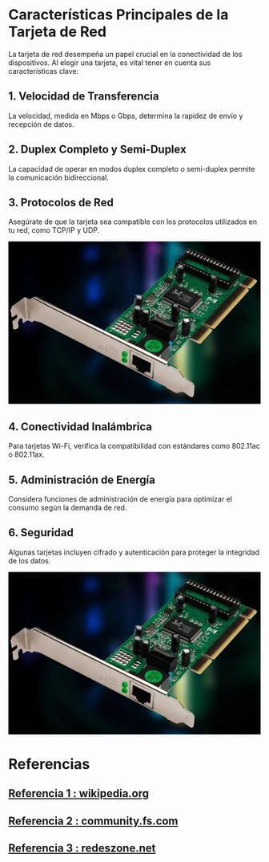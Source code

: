 # Características Principales de la Tarjeta de Red

La tarjeta de red desempeña un papel crucial en la conectividad de los dispositivos. Al elegir una tarjeta, es vital tener en cuenta sus características clave:

## 1. Velocidad de Transferencia

La velocidad, medida en Mbps o Gbps, determina la rapidez de envío y recepción de datos.

## 2. Duplex Completo y Semi-Duplex

La capacidad de operar en modos duplex completo o semi-duplex permite la comunicación bidireccional.

## 3. Protocolos de Red

Asegúrate de que la tarjeta sea compatible con los protocolos utilizados en tu red, como TCP/IP y UDP.

<img src="/img/tred.webp" alt="logo" width="700px"></img>


## 4. Conectividad Inalámbrica

Para tarjetas Wi-Fi, verifica la compatibilidad con estándares como 802.11ac o 802.11ax.

## 5. Administración de Energía

Considera funciones de administración de energía para optimizar el consumo según la demanda de red.

## 6. Seguridad

Algunas tarjetas incluyen cifrado y autenticación para proteger la integridad de los datos.

<img src="/img/tred.webp" alt="logo" width="600px"></img>


# Referencias
## [Referencia 1 : wikipedia.org](https://en.wikipedia.org/wiki/Occupational_hazard)
## [Referencia 2 : community.fs.com](https://community.fs.com/es/article/nic-card-guide-for-beginners-functions-types-and-selection-tips.html)
## [Referencia 3 : redeszone.net](https://www.redeszone.net/reportajes/listas/mejores-tarjetas-red-ethernet/)




